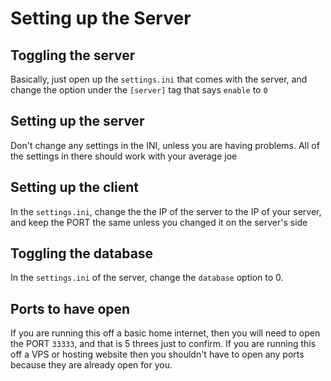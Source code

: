 # Setting up the Server

## Toggling the server
Basically, just open up the `settings.ini` that comes with the server, and change the option under the `[server]` tag that says `enable` to `0`

## Setting up the server
Don't change any settings in the INI, unless you are having problems. All of the settings in there should work with your average joe

## Setting up the client
In the `settings.ini`, change the the IP of the server to the IP of your server, and keep the PORT the same unless you changed it on the server's side

## Toggling the database
In the `settings.ini` of the server, change the `database` option to 0.

## Ports to have open

If you are running this off a basic home internet, then you will need to open the PORT `33333`, and that is 5 threes just to confirm. If you are running this off a VPS or hosting website then you shouldn't have to open any ports because they are already open for you.
